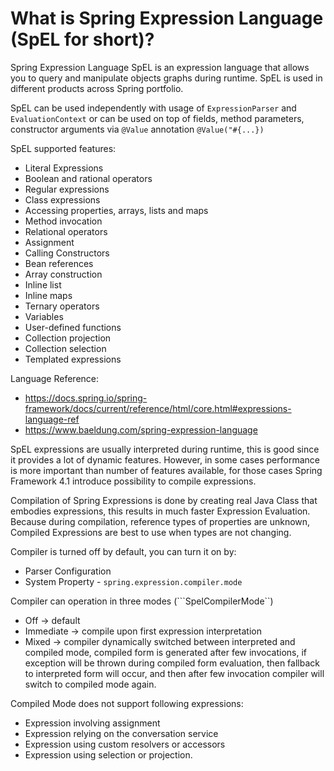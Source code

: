 # What is Spring Expression Language (SpEL for short)?
Spring Expression Language SpEL is an expression language that allows you to query and manipulate objects graphs
during runtime. SpEL is used in different products across Spring portfolio.

SpEL can be used independently with usage of ```ExpressionParser``` and ```EvaluationContext```
or can be used on top of fields, method parameters, constructor arguments via ```@Value``` annotation ```@Value("#{...})```

SpEL supported features:
- Literal Expressions
- Boolean and rational operators
- Regular expressions
- Class expressions
- Accessing properties, arrays, lists and maps
- Method invocation
- Relational operators
- Assignment
- Calling Constructors
- Bean references
- Array construction
- Inline list
- Inline maps
- Ternary operators
- Variables
- User-defined functions
- Collection projection
- Collection selection
- Templated expressions

Language Reference:
- https://docs.spring.io/spring-framework/docs/current/reference/html/core.html#expressions-language-ref
- https://www.baeldung.com/spring-expression-language

SpEL expressions are usually interpreted during runtime, this is good since it provides a lot of dynamic features. 
However, in some cases performance is more important than number of features available, for those cases Spring Framework
4.1 introduce possibility to compile expressions.

Compilation of Spring Expressions is done by creating real Java Class that embodies expressions, this results in much faster
Expression Evaluation. Because during compilation, reference types of properties are unknown, Compiled Expressions are best 
to use when types are not changing.

Compiler is turned off by default, you can turn it on by:
- Parser Configuration
- System Property - ```spring.expression.compiler.mode```

Compiler can operation in three modes (```SpelCompilerMode``)
- Off -> default
- Immediate -> compile upon first expression interpretation
- Mixed -> compiler dynamically switched between interpreted and compiled mode, compiled form is generated after few 
  invocations, if exception will be thrown during compiled form evaluation, then fallback to interpreted form will occur, 
  and then after few invocation compiler will switch to compiled mode again.

Compiled Mode does not support following expressions:
- Expression involving assignment
- Expression relying on the conversation service
- Expression using custom resolvers or accessors
- Expression using selection or projection.
